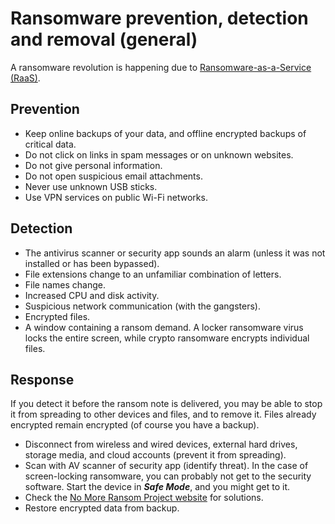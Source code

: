 # Ransomware prevention, detection and removal (general)

A ransomware revolution is happening due to [Ransomware-as-a-Service (RaaS)](./../../threats/backdrop/raas.md).

## Prevention

* Keep online backups of your data, and offline encrypted backups of critical data.
* Do not click on links in spam messages or on unknown websites.
* Do not give personal information.
* Do not open suspicious email attachments.
* Never use unknown USB sticks.
* Use VPN services on public Wi-Fi networks.

## Detection

* The antivirus scanner or security app sounds an alarm (unless it was not installed or has been bypassed).
* File extensions change to an unfamiliar combination of letters.
* File names change.
* Increased CPU and disk activity.
* Suspicious network communication (with the gangsters). 
* Encrypted files.
* A window containing a ransom demand. A locker ransomware virus locks the entire screen, while crypto ransomware encrypts individual files.

## Response

If you detect it before the ransom note is delivered, you may be able to stop it from spreading to other devices and files, and to remove it. Files already encrypted remain encrypted (of course you have a backup). 

* Disconnect from wireless and wired devices, external hard drives, storage media, and cloud accounts (prevent it from spreading).
* Scan with AV scanner of security app (identify threat). In the case of screen-locking ransomware, you can probably not get to the security software. Start the device in ***Safe Mode***, and you might get to it. 
* Check the [No More Ransom Project website](https://www.nomoreransom.org/) for solutions.
* Restore encrypted data from backup.

